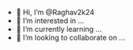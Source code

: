 - 👋 Hi, I’m @Raghav2k24
- 👀 I’m interested in ...
- 🌱 I’m currently learning ...
- 💞️ I’m looking to collaborate on ...

<!---
Raghav2k24/Raghav2k24 is a ✨ special ✨ repository because its `README.md` (this file) appears on your GitHub profile.
You can click the Preview link to take a look at your changes.
--->
